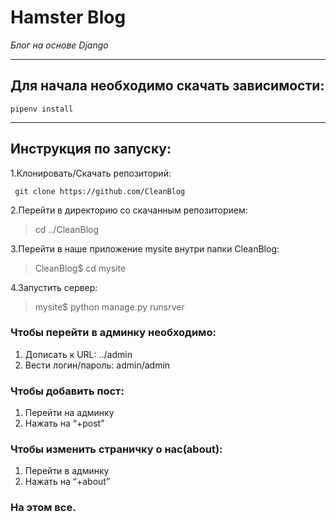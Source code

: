 # Hamster Blog
*Блог на основе Django*

------------
## Для начала необходимо скачать зависимости:

>
    pipenv install
  


---------------------
## Инструкция по запуску:


1.Клонировать/Скачать репозиторий:

     git clone https://github.com/CleanBlog


2.Перейти в директорию со скачанным репозиторием:

> cd ../CleanBlog


3.Перейти в наше приложение mysite внутри папки CleanBlog:

> CleanBlog$ cd mysite


4.Запустить сервер:

> mysite$ python manage.py runsrver


>>>
### Чтобы перейти в админку необходимо:
1. Дописать к URL: ../admin
2. Вести логин/пароль: admin/admin

>
### Чтобы добавить пост:
1. Перейти на админку
2. Нажать на “+post”

>
### Чтобы изменить страничку о нас(about):
1. Перейти в админку
2. Нажать на “+about”

>
### На этом все.
